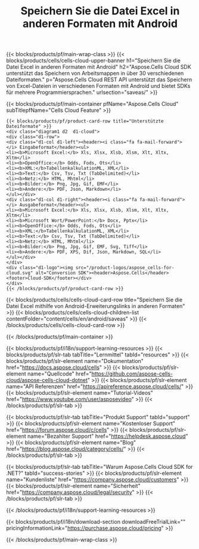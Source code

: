 ﻿---
title:  Speichern Sie die Datei Excel in anderen Formaten mit Android
description: Aspose.Cells Cloud REST API unterstützt das Speichern von Excel-Dateien in verschiedenen Formaten mit Android und bietet SDKs für mehrere Programmiersprachen.
---
{{< blocks/products/pf/main-wrap-class >}}
{{< blocks/products/cells/cells-cloud-upper-banner h1="Speichern Sie die Datei Excel in anderen Formaten mit Android" h2="Aspose.Cells Cloud SDK unterstützt das Speichern von Arbeitsmappen in über 30 verschiedenen Dateiformaten." p="Aspose.Cells Cloud REST API unterstützt das Speichern von Excel-Dateien in verschiedenen Formaten mit Android und bietet SDKs für mehrere Programmiersprachen." urlsection="saveas/" >}}

{{< blocks/products/pf/main-container pfName="Aspose.Cells Cloud" subTitlepfName="Cells Cloud Feature" >}}

	{{< blocks/products/pf/product-card-row title="Unterstützte Dateiformate" >}}
	<div class="diagram1 d2  d1-cloud">
	<div class="d1-row">
	<div class="d1-col d1-left"><header><i class="fa fa-mail-forward"> </i> Eingabeformat</header><ul>
	<li><b>Microsoft Excel:</b> Xls, Xlsx, Xlsb, Xlsm, Xlt, Xltx, Xltm</li>
	<li><b>OpenOffice:</b> Odds, Fods, Ots</li>
	<li><b>XML:</b>TabellenkalkulationML, XML</li>
	<li><b>Text:</b> Csv, Tsv, Txt (TabDelimited)</li>
	<li><b>Netz:</b> HTML, Mhtml</li>
	<li><b>Bilder:</b> Png, Jpg, Gif, EMF</li>
	<li><b>Andere:</b> PDF, Json, Markdown</li>
	</ul></div>
	<div class="d1-col d1-right"><header><i class="fa fa-mail-forward"> </i> Ausgabeformat</header><ul>
	<li><b>Microsoft Excel:</b> Xls, Xlsx, Xlsb, Xlsm, Xlt, Xltx, Xltm</li>
	<li><b>Microsoft Wort/PowerPoint:</b> Docx, Pptx</li>
	<li><b>OpenOffice:</b> Odds, Fods, Ots</li>
	<li><b>XML:</b>TabellenkalkulationML, XML</li>
	<li><b>Text:</b> Csv, Tsv, Txt (TabDelimited)</li>
	<li><b>Netz:</b> HTML, Mhtml</li>
	<li><b>Bilder:</b> Png, Jpg, Gif, EMF, Svg, Tiff</li>
	<li><b>Andere:</b> PDF, XPS, Dif, Json, Markdown, SQL</li>
	</ul></div>
	</div>
	<div class="d1-logo"><img src="/product-logos/aspose_cells-for-cloud.svg" alt="Conversion SDK"><header>Aspose.Cells</header><footer>Cloud-SDK</footer></div>
	</div>
	{{< /blocks/products/pf/product-card-row >}}
{{< blocks/products/cells/cells-cloud-card-row title="Speichern Sie die Datei Excel mithilfe von Android-Erweiterungslinks in anderen Formaten" >}}
{{< blocks/products/cells/cells-cloud-children-list contentFolder="content/cells/en/android/saveas" >}} 
{{< /blocks/products/cells/cells-cloud-card-row >}}


{{< /blocks/products/pf/main-container >}}

{{< blocks/products/pf/i18n/support-learning-resources >}}
{{< blocks/products/pf/slr-tab tabTitle="Lernmittel" tabId="resources" >}}
{{< blocks/products/pf/slr-element name="Dokumentation" href="https://docs.aspose.cloud/cells" >}}
{{< blocks/products/pf/slr-element name="Quellcode" href="https://github.com/aspose-cells-cloud/aspose-cells-cloud-dotnet" >}}
{{< blocks/products/pf/slr-element name="API Referenzen" href="https://apireference.aspose.cloud/cells/" >}}
{{< blocks/products/pf/slr-element name="Tutorial-Videos" href="https://www.youtube.com/user/asposevideo" >}}
{{< /blocks/products/pf/slr-tab >}}

{{< blocks/products/pf/slr-tab tabTitle="Produkt Support" tabId="support" >}}
{{< blocks/products/pf/slr-element name="Kostenloser Support" href="https://forum.aspose.cloud/c/cells" >}}
{{< blocks/products/pf/slr-element name="Bezahlter Support" href="https://helpdesk.aspose.cloud" >}}
{{< blocks/products/pf/slr-element name="Blog" href="https://blog.aspose.cloud/category/cells/" >}}
{{< /blocks/products/pf/slr-tab >}}

{{< blocks/products/pf/slr-tab tabTitle="Warum Aspose.Cells Cloud SDK for .NET?" tabId="success-stories" >}}
{{< blocks/products/pf/slr-element name="Kundenliste" href="https://company.aspose.cloud/customers" >}}
{{< blocks/products/pf/slr-element name="Sicherheit" href="https://company.aspose.cloud/legal/security" >}}
{{< /blocks/products/pf/slr-tab >}}

{{< /blocks/products/pf/i18n/support-learning-resources >}}

{{< blocks/products/pf/i18n/download-section downloadFreeTrialLink="" pricingInformationLink="https://purchase.aspose.cloud/pricing" >}}

{{< /blocks/products/pf/main-wrap-class >}}

